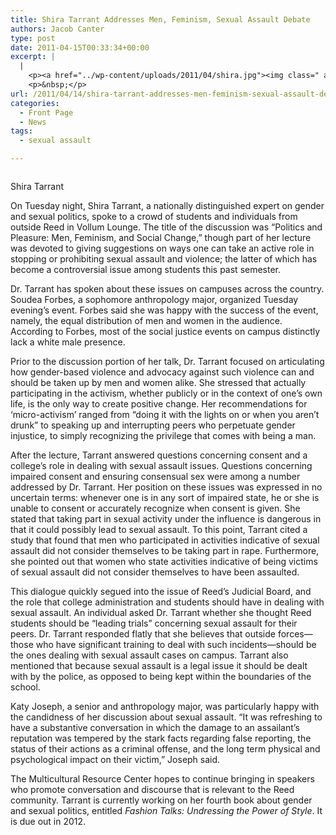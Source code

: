 ```yaml
---
title: Shira Tarrant Addresses Men, Feminism, Sexual Assault Debate
authors: Jacob Canter
type: post
date: 2011-04-15T00:33:34+00:00
excerpt: |
  |
    <p><a href="../wp-content/uploads/2011/04/shira.jpg"><img class=" alignleft" style="margin: 7px;" title="shira" src="../wp-content/uploads/2011/04/shira.jpg" alt="" width="173" height="243" /></a>On Tuesday night, Shira Tarrant, a nationally distinguished expert on gender and sexual politics, spoke to a crowd of students and individuals from outside Reed in Vollum Lounge. The title of the discussion was<em> Politics and Pleasure: Men, Feminism, and Social Change</em>, though part of her lecture was devoted to giving suggestions on ways one can take an active role in stopping or prohibiting sexual assault and violence; the latter of which has become a controversial issue among students this past semester.</p>
    <p>&nbsp;</p>
url: /2011/04/14/shira-tarrant-addresses-men-feminism-sexual-assault-debat/
categories:
  - Front Page
  - News
tags:
  - sexual assault

---
```

<div id="attachment_741" style="width: 257px" class="wp-caption alignleft">
  <a href="https://i2.wp.com/www.reedquest.org/wp-content/uploads/2011/04/shira.jpg"><img class="size-full wp-image-741" title="shira" src="https://i2.wp.com/www.reedquest.org/wp-content/uploads/2011/04/shira.jpg?resize=247%2C348" alt="" data-recalc-dims="1" /></a>
  
  <p class="wp-caption-text">
    Shira Tarrant
  </p>
</div>

On Tuesday night, Shira Tarrant, a nationally distinguished expert on gender and sexual politics, spoke to a crowd of students and individuals from outside Reed in Vollum Lounge. The title of the discussion was &#8220;Politics and Pleasure: Men, Feminism, and Social Change,&#8221; though part of her lecture was devoted to giving suggestions on ways one can take an active role in stopping or prohibiting sexual assault and violence; the latter of which has become a controversial issue among students this past semester.

Dr. Tarrant has spoken about these issues on campuses across the country. Soudea Forbes, a sophomore anthropology major, organized Tuesday evening’s event. Forbes said she was happy with the success of the event, namely, the equal distribution of men and women in the audience. According to Forbes, most of the social justice events on campus distinctly lack a white male presence.

Prior to the discussion portion of her talk, Dr. Tarrant focused on articulating how gender-based violence and advocacy against such violence can and should be taken up by men and women alike. She stressed that actually participating in the activism, whether publicly or in the context of one’s own life, is the only way to create positive change. Her recommendations for ‘micro-activism’ ranged from “doing it with the lights on or when you aren’t drunk” to speaking up and interrupting peers who perpetuate gender injustice, to simply recognizing the privilege that comes with being a man.

After the lecture, Tarrant answered questions concerning consent and a college’s role in dealing with sexual assault issues. Questions concerning impaired consent and ensuring consensual sex were among a number addressed by Dr. Tarrant. Her position on these issues was expressed in no uncertain terms: whenever one is in any sort of impaired state, he or she is unable to consent or accurately recognize when consent is given. She stated that taking part in sexual activity under the influence is dangerous in that it could possibly lead to sexual assault. To this point, Tarrant cited a study that found that men who participated in activities indicative of sexual assault did not consider themselves to be taking part in rape. Furthermore, she pointed out that women who state activities indicative of being victims of sexual assault did not consider themselves to have been assaulted.

This dialogue quickly segued into the issue of Reed’s Judicial Board, and the role that college administration and students should have in dealing with sexual assault. An individual asked Dr. Tarrant whether she thought Reed students should be “leading trials” concerning sexual assault for their peers. Dr. Tarrant responded flatly that she believes that outside forces—those who have significant training to deal with such incidents—should be the ones dealing with sexual assault cases on campus. Tarrant also mentioned that because sexual assault is a legal issue it should be dealt with by the police, as opposed to being kept within the boundaries of the school.

Katy Joseph, a senior and anthropology major, was particularly happy with the candidness of her discussion about sexual assault. “It was refreshing to have a substantive conversation in which the damage to an assailant’s reputation was tempered by the stark facts regarding false reporting, the status of their actions as a criminal offense, and the long term physical and psychological impact on their victim,” Joseph said.

The Multicultural Resource Center hopes to continue bringing in speakers who promote conversation and discourse that is relevant to the Reed community. Tarrant is currently working on her fourth book about gender and sexual politics, entitled _Fashion Talks: Undressing the Power of Style_. It is due out in 2012.